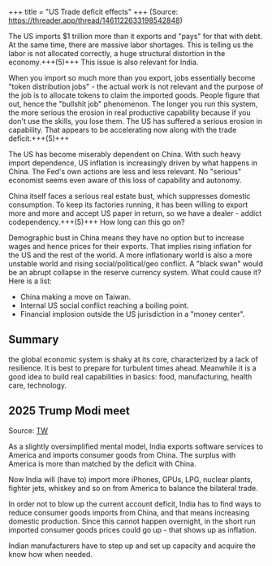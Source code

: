 +++
title = "US Trade deficit effects"
+++
(Source: https://threader.app/thread/1461122633198542848)

The US imports $1 trillion more than it exports and "pays" for that with debt. At the same time, there are massive labor shortages. This is telling us the labor is not allocated correctly, a huge structural distortion in the economy.+++(5)+++ This issue is also relevant for India.

When you import so much more than you export, jobs essentially become "token distribution jobs" - the actual work is not relevant and the purpose of the job is to allocate tokens to claim the imported goods. People figure that out, hence the "bullshit job" phenomenon. The longer you run this system, the more serious the erosion in real productive capability because if you don't use the skills, you lose them. The US has suffered a serious erosion in capability. That appears to be accelerating now along with the trade deficit.+++(5)+++ 

The US has become miserably dependent on China. With such heavy import dependence, US inflation is increasingly driven by what happens in China. The Fed's own actions are less and less relevant. No "serious" economist seems even aware of this loss of capability and autonomy. 

China itself faces a serious real estate bust, which suppresses domestic consumption. To keep its factories running, it has been willing to export more and more and accept US paper in return, so we have a dealer - addict codependency.+++(5)+++ How long can this go on?

Demographic bust in China means they have no option but to increase wages and hence prices for their exports. That implies rising inflation for the US and the rest of the world. A more inflationary world is also a more unstable world and rising social/political/geo conflict. A "black swan" would be an abrupt collapse in the reserve currency system. What could cause it? Here is a list:

- China making a move on Taiwan.
- Internal US social conflict reaching a boiling point.
- Financial implosion outside the US jurisdiction in a "money center".

## Summary
the global economic system is shaky at its core, characterized by a lack of resilience. It is best to prepare for turbulent times ahead. Meanwhile it is a good idea to build real capabilities in basics: food, manufacturing, health care, technology.

## 2025 Trump Modi meet
Source: [TW](https://x.com/svembu/status/1890613306895085890)

As a slightly oversimplified mental model, India exports software services to America and imports consumer goods from China. The surplus with America is more than matched by the deficit with China.

Now India will (have to) import more iPhones, GPUs, LPG, nuclear plants, fighter jets, whiskey and so on from America to balance the bilateral trade. 

In order not to blow up the current account deficit, India has to find ways to reduce consumer goods imports from China, and that means increasing domestic production. Since this cannot happen overnight, in the short run imported consumer goods prices could go up - that shows up as inflation.

Indian manufacturers have to step up and set up capacity and acquire the know how when needed.
